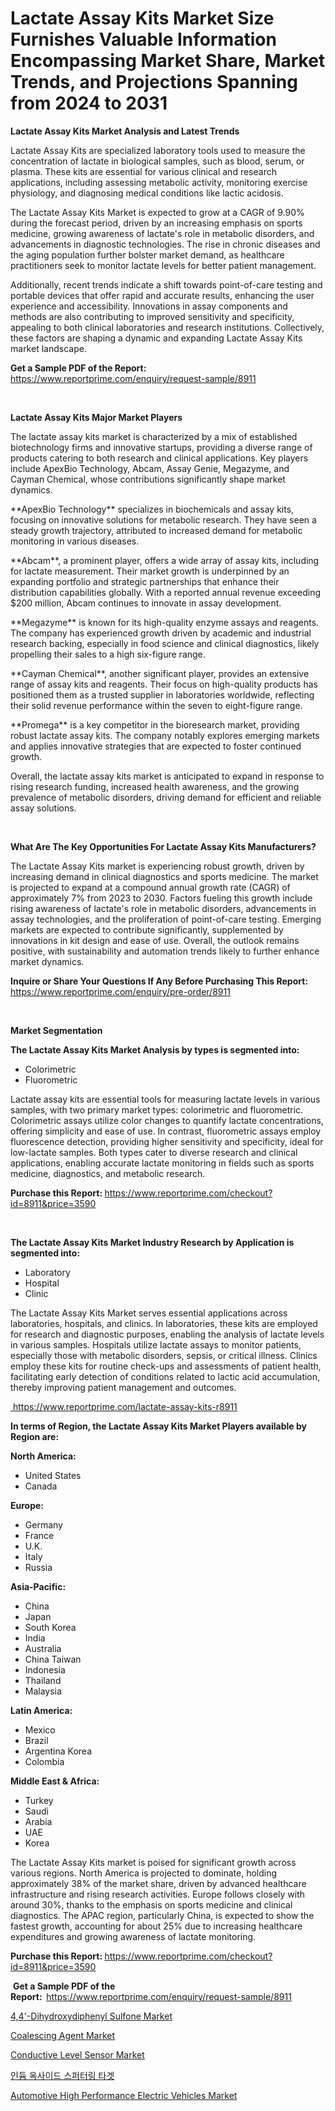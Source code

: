 <p><h1>Lactate Assay Kits Market Size Furnishes Valuable Information Encompassing Market Share, Market Trends, and Projections Spanning from 2024 to 2031</h1></p><p><strong>Lactate Assay Kits Market Analysis and Latest Trends</strong></p>
<p><p>Lactate Assay Kits are specialized laboratory tools used to measure the concentration of lactate in biological samples, such as blood, serum, or plasma. These kits are essential for various clinical and research applications, including assessing metabolic activity, monitoring exercise physiology, and diagnosing medical conditions like lactic acidosis. </p><p>The Lactate Assay Kits Market is expected to grow at a CAGR of 9.90% during the forecast period, driven by an increasing emphasis on sports medicine, growing awareness of lactate's role in metabolic disorders, and advancements in diagnostic technologies. The rise in chronic diseases and the aging population further bolster market demand, as healthcare practitioners seek to monitor lactate levels for better patient management. </p><p>Additionally, recent trends indicate a shift towards point-of-care testing and portable devices that offer rapid and accurate results, enhancing the user experience and accessibility. Innovations in assay components and methods are also contributing to improved sensitivity and specificity, appealing to both clinical laboratories and research institutions. Collectively, these factors are shaping a dynamic and expanding Lactate Assay Kits market landscape.</p></p>
<p><strong>Get a Sample PDF of the Report:&nbsp;</strong> <a href="https://www.reportprime.com/enquiry/request-sample/8911">https://www.reportprime.com/enquiry/request-sample/8911</a></p>
<p>&nbsp;</p>
<p><strong>Lactate Assay Kits Major Market Players</strong></p>
<p><p>The lactate assay kits market is characterized by a mix of established biotechnology firms and innovative startups, providing a diverse range of products catering to both research and clinical applications. Key players include ApexBio Technology, Abcam, Assay Genie, Megazyme, and Cayman Chemical, whose contributions significantly shape market dynamics.</p><p>**ApexBio Technology** specializes in biochemicals and assay kits, focusing on innovative solutions for metabolic research. They have seen a steady growth trajectory, attributed to increased demand for metabolic monitoring in various diseases.</p><p>**Abcam**, a prominent player, offers a wide array of assay kits, including for lactate measurement. Their market growth is underpinned by an expanding portfolio and strategic partnerships that enhance their distribution capabilities globally. With a reported annual revenue exceeding $200 million, Abcam continues to innovate in assay development.</p><p>**Megazyme** is known for its high-quality enzyme assays and reagents. The company has experienced growth driven by academic and industrial research backing, especially in food science and clinical diagnostics, likely propelling their sales to a high six-figure range.</p><p>**Cayman Chemical**, another significant player, provides an extensive range of assay kits and reagents. Their focus on high-quality products has positioned them as a trusted supplier in laboratories worldwide, reflecting their solid revenue performance within the seven to eight-figure range.</p><p>**Promega** is a key competitor in the bioresearch market, providing robust lactate assay kits. The company notably explores emerging markets and applies innovative strategies that are expected to foster continued growth.</p><p>Overall, the lactate assay kits market is anticipated to expand in response to rising research funding, increased health awareness, and the growing prevalence of metabolic disorders, driving demand for efficient and reliable assay solutions.</p></p>
<p>&nbsp;</p>
<p><strong>What Are The Key Opportunities For Lactate Assay Kits Manufacturers?</strong></p>
<p><p>The Lactate Assay Kits market is experiencing robust growth, driven by increasing demand in clinical diagnostics and sports medicine. The market is projected to expand at a compound annual growth rate (CAGR) of approximately 7% from 2023 to 2030. Factors fueling this growth include rising awareness of lactate's role in metabolic disorders, advancements in assay technologies, and the proliferation of point-of-care testing. Emerging markets are expected to contribute significantly, supplemented by innovations in kit design and ease of use. Overall, the outlook remains positive, with sustainability and automation trends likely to further enhance market dynamics.</p></p>
<p><strong>Inquire or Share Your Questions If Any Before Purchasing This Report:</strong> <a href="https://www.reportprime.com/enquiry/pre-order/8911">https://www.reportprime.com/enquiry/pre-order/8911</a></p>
<p>&nbsp;</p>
<p><strong>Market Segmentation</strong></p>
<p><strong>The Lactate Assay Kits Market Analysis by types is segmented into:</strong></p>
<p><ul><li>Colorimetric</li><li>Fluorometric</li></ul></p>
<p><p>Lactate assay kits are essential tools for measuring lactate levels in various samples, with two primary market types: colorimetric and fluorometric. Colorimetric assays utilize color changes to quantify lactate concentrations, offering simplicity and ease of use. In contrast, fluorometric assays employ fluorescence detection, providing higher sensitivity and specificity, ideal for low-lactate samples. Both types cater to diverse research and clinical applications, enabling accurate lactate monitoring in fields such as sports medicine, diagnostics, and metabolic research.</p></p>
<p><strong>Purchase this Report:&nbsp;</strong><a href="https://www.reportprime.com/checkout?id=8911&price=3590">https://www.reportprime.com/checkout?id=8911&price=3590</a></p>
<p>&nbsp;</p>
<p><strong>The Lactate Assay Kits Market Industry Research by Application is segmented into:</strong></p>
<p><ul><li>Laboratory</li><li>Hospital</li><li>Clinic</li></ul></p>
<p><p>The Lactate Assay Kits Market serves essential applications across laboratories, hospitals, and clinics. In laboratories, these kits are employed for research and diagnostic purposes, enabling the analysis of lactate levels in various samples. Hospitals utilize lactate assays to monitor patients, especially those with metabolic disorders, sepsis, or critical illness. Clinics employ these kits for routine check-ups and assessments of patient health, facilitating early detection of conditions related to lactic acid accumulation, thereby improving patient management and outcomes.</p></p>
<p><a href="https://www.reportprime.com/lactate-assay-kits-r8911">&nbsp;https://www.reportprime.com/lactate-assay-kits-r8911</a></p>
<p><strong>In terms of Region, the Lactate Assay Kits Market Players available by Region are:</strong></p>
<p>
    <p> <strong> North America: </strong>
        <ul>
            <li>United States</li>
            <li>Canada</li>
        </ul>
        </p> 
    <p> <strong> Europe: </strong>
        <ul>
            <li>Germany</li>
            <li>France</li>
            <li>U.K.</li>
            <li>Italy</li>
            <li>Russia</li>
        </ul>
        </p> 
    <p> <strong> Asia-Pacific: </strong>
        <ul>
            <li>China</li>
            <li>Japan</li>
            <li>South Korea</li>
            <li>India</li>
            <li>Australia</li>
            <li>China Taiwan</li>
            <li>Indonesia</li>
            <li>Thailand</li>
            <li>Malaysia</li>
        </ul>
        </p> 
    <p> <strong> Latin America: </strong>
        <ul>
            <li>Mexico</li>
            <li>Brazil</li>
            <li>Argentina Korea</li>
            <li>Colombia</li>
        </ul>
        </p> 
    <p> <strong> Middle East & Africa: </strong>
        <ul>
            <li>Turkey</li>
            <li>Saudi</li>
            <li>Arabia</li>
            <li>UAE</li>
            <li>Korea</li>
        </ul>
    </p>
    </p>
<p><p>The Lactate Assay Kits market is poised for significant growth across various regions. North America is projected to dominate, holding approximately 38% of the market share, driven by advanced healthcare infrastructure and rising research activities. Europe follows closely with around 30%, thanks to the emphasis on sports medicine and clinical diagnostics. The APAC region, particularly China, is expected to show the fastest growth, accounting for about 25% due to increasing healthcare expenditures and growing awareness of lactate monitoring.</p></p>
<p><strong>Purchase this Report: </strong><a href="https://www.reportprime.com/checkout?id=8911&price=3590">https://www.reportprime.com/checkout?id=8911&price=3590</a></p>
<p>&nbsp;<strong>Get a Sample PDF of the Report:&nbsp;&nbsp;</strong><a href="https://www.reportprime.com/enquiry/request-sample/8911">https://www.reportprime.com/enquiry/request-sample/8911</a></p>
<p><strong></strong></p>
<p><p><a href="https://issuu.com/reportprime-2/docs/44-dihydroxydiphenyl-sulfone-market_cb3c43bda7ca79">4,4'-Dihydroxydiphenyl Sulfone Market</a></p><p><a href="https://medium.com/@cearranry14/the-market-study-covers-the-coalescing-agent-market-across-various-segments-b64732130b50">Coalescing Agent Market</a></p><p><a href="https://www.linkedin.com/pulse/global-conductive-level-sensor-market-status-2024-2031-forecast-yzr1c?trackingId=3T8lAU3CSaKJlIFl7RQ5dQ%3D%3D">Conductive Level Sensor Market</a></p><p><a href="https://medium.com/@alex_holland_/indium-oxide-sputtering-target-market-%EC%9D%98-%EA%B8%80%EB%A1%9C%EB%B2%8C-%EC%8B%9C%EC%9E%A5-%EA%B0%9C%EC%9A%94%EB%8A%94-%EC%A0%84-%EC%84%B8%EA%B3%84-%EB%B0%8F-%EC%A3%BC%EC%9A%94-%EC%8B%9C%EC%9E%A5%EC%9D%98-%EC%82%B0%EC%97%85%EC%97%90-%EC%98%81%ED%96%A5%EC%9D%84-%EB%AF%B8%EC%B9%98%EB%8A%94-%EC%A3%BC%EC%9A%94-%ED%8A%B8%EB%A0%8C%EB%93%9C%EC%97%90-%EB%8C%80%ED%95%9C-%EB%8F%85%ED%8A%B9%ED%95%9C-%EA%B4%80%EC%A0%90%EC%9D%84-cec245b617cb">인듐 옥사이드 스퍼터링 타겟</a></p><p><a href="https://medium.com/@cearranry14/market-insights-global-automotive-high-performance-electric-vehicles-market-forecast-and-e63b92e731aa">Automotive High Performance Electric Vehicles Market</a></p></p>